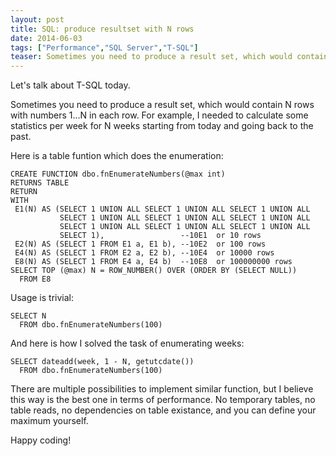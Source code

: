 ```yaml
---
layout: post
title: SQL: produce resultset with N rows
date: 2014-06-03
tags: ["Performance","SQL Server","T-SQL"]
teaser: Sometimes you need to produce a result set, which would contain N rows with numbers 1...N in each row. For example, I needed to calculate some statistics per week for N weeks starting from today and going back to the past.
---
```


Let's talk about T-SQL today.

Sometimes you need to produce a result set, which would contain N rows with numbers 1...N in each row. For example, I needed to calculate some statistics per week for N weeks starting from today and going back to the past.

Here is a table funtion which does the enumeration:

    CREATE FUNCTION dbo.fnEnumerateNumbers(@max int) 
    RETURNS TABLE 
    RETURN 
    WITH
     E1(N) AS (SELECT 1 UNION ALL SELECT 1 UNION ALL SELECT 1 UNION ALL
               SELECT 1 UNION ALL SELECT 1 UNION ALL SELECT 1 UNION ALL
               SELECT 1 UNION ALL SELECT 1 UNION ALL SELECT 1 UNION ALL
               SELECT 1),                 --10E1  or 10 rows
     E2(N) AS (SELECT 1 FROM E1 a, E1 b), --10E2  or 100 rows
     E4(N) AS (SELECT 1 FROM E2 a, E2 b), --10E4  or 10000 rows
     E8(N) AS (SELECT 1 FROM E4 a, E4 b)  --10E8  or 100000000 rows
    SELECT TOP (@max) N = ROW_NUMBER() OVER (ORDER BY (SELECT NULL)) 
      FROM E8

Usage is trivial:

    SELECT N
      FROM dbo.fnEnumerateNumbers(100)

And here is how I solved the task of enumerating weeks:

    SELECT dateadd(week, 1 - N, getutcdate()) 
      FROM dbo.fnEnumerateNumbers(100)

There are multiple possibilities to implement similar function, but I believe this way is the best one in terms of performance. No temporary tables, no table reads, no dependencies on table existance, and you can define your maximum yourself.

Happy coding!